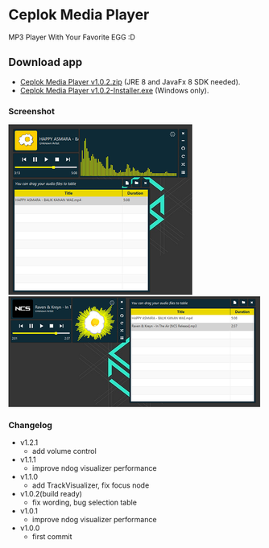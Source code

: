 # Ceplok Media Player
 MP3 Player With Your Favorite EGG :D

## Download app
  - [Ceplok Media Player v1.0.2.zip](https://github.com/rizalmf/Ceplok-Player/raw/filerepo/out/Ceplok%20Media%20PlayerV1.0.2.zip) (JRE 8 and JavaFx 8 SDK needed).
  - [Ceplok Media Player v1.0.2-Installer.exe](https://github.com/rizalmf/Ceplok-Player/raw/filerepo/out/Ceplok%20Media%20PlayerV1.0.2-Installer.exe) (Windows only).

### Screenshot
![1](1fix.PNG)
![2](2fix.PNG)

### Changelog
- v1.2.1
   - add volume control
- v1.1.1
   - improve ndog visualizer performance
- v1.1.0
   - add TrackVisualizer, fix focus node
- v1.0.2(build ready)
   - fix wording, bug selection table
- v1.0.1
   - improve ndog visualizer performance
- v1.0.0
   - first commit
